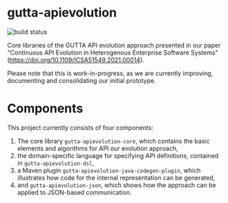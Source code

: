 # gutta-apievolution
![build status](https://github.com/holgerknoche/gutta-apievolution/actions/workflows/maven-build.yml/badge.svg)

Core libraries of the GUTTA API evolution approach presented in our paper "Continuous API Evolution in Heterogenous Enterprise Software Systems" (https://doi.org/10.1109/ICSA51549.2021.00014).

Please note that this is work-in-progress, as we are currently improving, documenting and consolidating our initial prototype.

# Components
This project currently consists of four components:

1. The core library `gutta-apievolution-core`, which contains the basic elements and algorithms for API our evolution approach,
2. the domain-specific language for specifying API definitions, contained in `gutta-apievolution-dsl`,
3. a Maven plugin `gutta-apievolution-java-codegen-plugin`, which illustrates how code for the internal representation can be generated,
4. and `gutta-apievolution-json`, which shows how the approach can be applied to JSON-based communication.
